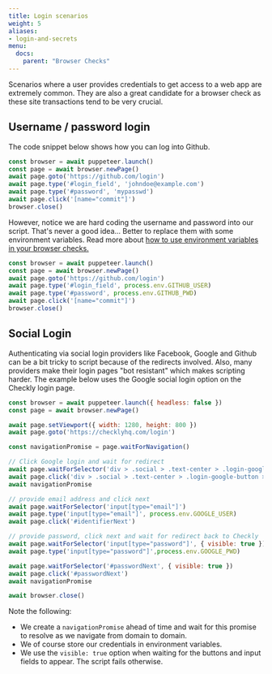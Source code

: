 ```yaml
---
title: Login scenarios
weight: 5
aliases:
- login-and-secrets
menu:
  docs:
    parent: "Browser Checks"
---
```


Scenarios where a user provides credentials to get access to a web app are extremely common. They are also
a great candidate for a browser check as these site transactions tend to be very crucial. 

## Username / password login

The code snippet below shows how you can log into Github.

```js
const browser = await puppeteer.launch()
const page = await browser.newPage()
await page.goto('https://github.com/login')
await page.type('#login_field', 'johndoe@example.com')
await page.type('#password', 'mypasswd')
await page.click('[name="commit"]')
browser.close()
```

However, notice we are hard coding the username and password into our script. That's never a good idea...
Better to replace them with some environment variables. Read more about [how to use environment variables in your browser checks.](/docs/browser-checks/variables/)

```js
const browser = await puppeteer.launch()
const page = await browser.newPage()
await page.goto('https://github.com/login')
await page.type('#login_field', process.env.GITHUB_USER)
await page.type('#password', process.env.GITHUB_PWD)
await page.click('[name="commit"]')
browser.close()
``` 

## Social Login

Authenticating via social login providers like Facebook, Google and Github can be a bit tricky to script because of the 
redirects involved. Also, many providers make their login pages "bot resistant" which makes scripting harder. The example 
below uses the Google social login option on the Checkly login page.

```js
const browser = await puppeteer.launch({ headless: false })
const page = await browser.newPage()

await page.setViewport({ width: 1280, height: 800 })
await page.goto('https://checklyhq.com/login')

const navigationPromise = page.waitForNavigation()

// Click Google login and wait for redirect
await page.waitForSelector('div > .social > .text-center > .login-google-button > span')
await page.click('div > .social > .text-center > .login-google-button > span')
await navigationPromise

// provide email address and click next
await page.waitForSelector('input[type="email"]')
await page.type('input[type="email"]', process.env.GOOGLE_USER)
await page.click('#identifierNext')

// provide password, click next and wait for redirect back to Checkly
await page.waitForSelector('input[type="password"]', { visible: true })
await page.type('input[type="password"]',process.env.GOOGLE_PWD)  

await page.waitForSelector('#passwordNext', { visible: true })
await page.click('#passwordNext')
await navigationPromise

await browser.close()
```

Note the following:

- We create a `navigationPromise` ahead of time and wait for this promise to resolve as we navigate from domain to domain.
- We of course store our credentials in environment variables.
- We use the `visible: true` option when waiting for the buttons and input fields to appear. The script fails otherwise.
